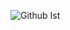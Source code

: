 ![Github Ist](https://github-readme-stats.vercel.app/api?username=saitsahin&show_icons=true&theme=dark)

